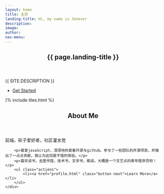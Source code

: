 ```yaml
---
layout: home
title: 主页
landing-title: Hi, my name is Jeneser
description:
image:
author:
nav-menu:
---
```


<!-- Banner -->
<section id="banner" class="major">
	<div class="inner">
		<header class="major">
			<h1>{{ page.landing-title }}</h1>
		</header>
		<div class="content">
			<p style="text-transform: uppercase;">{{ site.description }}</p>
			<ul class="actions">
				<li><a href="#one" class="button next scrolly">Get Started</a></li>
			</ul>
		</div>
	</div>
</section>

<!-- Main -->
<div id="main">

<!-- One -->
{% include tiles.html %}

<!-- Two -->
<section id="two">
	<div class="inner">
		<header class="major">
			<h2>About Me</h2>
		</header>
		<p>前端，轮子爱好者，社区灌水党</p>

		<p>喜爱javaScript，深深地热爱着开源与github。参与了一些团队的开源项目，并做出了一点点贡献，我认为这将是不错的体验。</p>
		<p>喜欢读书，去图书馆，技术书，文学书，都读。大概是一个文艺点的青年程序员吧！</p>
		<ul class="actions">
			<li><a href="profile.html" class="button next">Learn More</a></li>
		</ul>
	</div>
</section>

</div>
